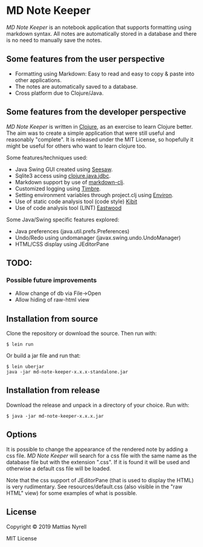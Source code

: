 # MD Note Keeper

*MD Note Keeper* is an notebook application that supports formatting using markdown syntax. All notes are automatically stored in a database and there is no need to manually save the notes.


## Some features from the user perspective

* Formatting using Markdown: Easy to read and easy to copy & paste into other applications.
* The notes are automatically saved to a database.
* Cross platform due to Clojure/Java.


## Some features from the developer perspective

*MD Note Keeper* is written in [Clojure](https://clojure.org/), as an exercise to learn Clojure better. The aim was to create a simple application that were still useful and reasonably "complete". It is released under the MIT License, so hopefully it might be useful for others who want to learn clojure too.

Some features/techniques used:
* Java Swing GUI created using [Seesaw](https://github.com/daveray/seesaw).
* Sqlite3 access using [clojure.java.jdbc](https://github.com/clojure/java.jdbc).
* Markdown support by use of [markdown-clj](https://github.com/yogthos/markdown-clj).
* Customized logging using [Timbre](https://github.com/ptaoussanis/timbre).
* Setting environment variables through project.clj using [Environ](https://github.com/weavejester/environ).
* Use of static code analysis tool (code style) [Kibit](https://github.com/jonase/kibit)
* Use of code analysis tool (LINT) [Eastwood](https://github.com/jonase/eastwood)

Some Java/Swing specific features explored:
* Java preferences (java.util.prefs.Preferences)
* Undo/Redo using undomanager (javax.swing.undo.UndoManager)
* HTML/CSS display using JEditorPane


## TODO: 

### Possible future improvements
* Allow change of db via File->Open
* Allow hiding of raw-html view


## Installation from source

Clone the repository or download the source. Then run with:

    $ lein run
    
Or build a jar file and run that:

    $ lein uberjar
    java -jar md-note-keeper-x.x.x-standalone.jar

## Installation from release

Download the release and unpack in a directory of your choice. Run with:

    $ java -jar md-note-keeper-x.x.x.jar

## Options

It is possible to change the appearance of the rendered note by adding a css file. *MD Note Keeper* will search for a css file with the same name as the database file but with the extension ".css". If it is found it will be used and otherwise a default css file will be loaded.

Note that the css support of JEditorPane (that is used to display the HTML) is very rudimentary. See resources/default.css (also visible in the "raw HTML" view) for some examples of what is possible.

## License

Copyright © 2019 Mattias Nyrell

MIT License
 
